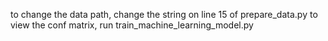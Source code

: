 to change the data path, change the string on line 15 of prepare_data.py
to view the conf matrix, run train_machine_learning_model.py
